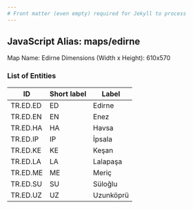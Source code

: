 ```yaml
---
# Front matter (even empty) required for Jekyll to process
---
```


## JavaScript Alias: maps/edirne

Map Name: Edirne
Dimensions (Width x Height): 610x570





### List of Entities

ID | Short label | Label
---|---|---|
TR.ED.ED | ED | Edirne
TR.ED.EN | EN | Enez
TR.ED.HA | HA | Havsa
TR.ED.IP | IP | İpsala
TR.ED.KE | KE | Keşan
TR.ED.LA | LA | Lalapaşa
TR.ED.ME | ME | Meriç
TR.ED.SU | SU | Süloğlu
TR.ED.UZ | UZ | Uzunköprü